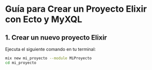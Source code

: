 # Guía para Crear un Proyecto Elixir con Ecto y MyXQL

## 1. Crear un nuevo proyecto Elixir
Ejecuta el siguiente comando en tu terminal:
```bash
mix new mi_proyecto --module MiProyecto
cd mi_proyecto

